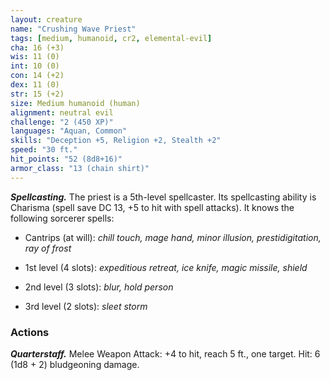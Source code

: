```yaml
---
layout: creature
name: "Crushing Wave Priest"
tags: [medium, humanoid, cr2, elemental-evil]
cha: 16 (+3)
wis: 11 (0)
int: 10 (0)
con: 14 (+2)
dex: 11 (0)
str: 15 (+2)
size: Medium humanoid (human)
alignment: neutral evil
challenge: "2 (450 XP)"
languages: "Aquan, Common"
skills: "Deception +5, Religion +2, Stealth +2"
speed: "30 ft."
hit_points: "52 (8d8+16)"
armor_class: "13 (chain shirt)"
---
```


***Spellcasting.*** The priest is a 5th-level spellcaster. Its spellcasting ability is Charisma (spell save DC 13, +5 to hit with spell attacks). It knows the following sorcerer spells:

* Cantrips (at will): <i>chill touch, mage hand, minor illusion, prestidigitation, ray of frost</i>

* 1st level (4 slots): <i>expeditious retreat, ice knife, magic missile, shield</i>

* 2nd level (3 slots): <i>blur, hold person</i>

* 3rd level (2 slots): <i>sleet storm</i>

### Actions

***Quarterstaff.*** Melee Weapon Attack: +4 to hit, reach 5 ft., one target. Hit: 6 (1d8 + 2) bludgeoning damage.
